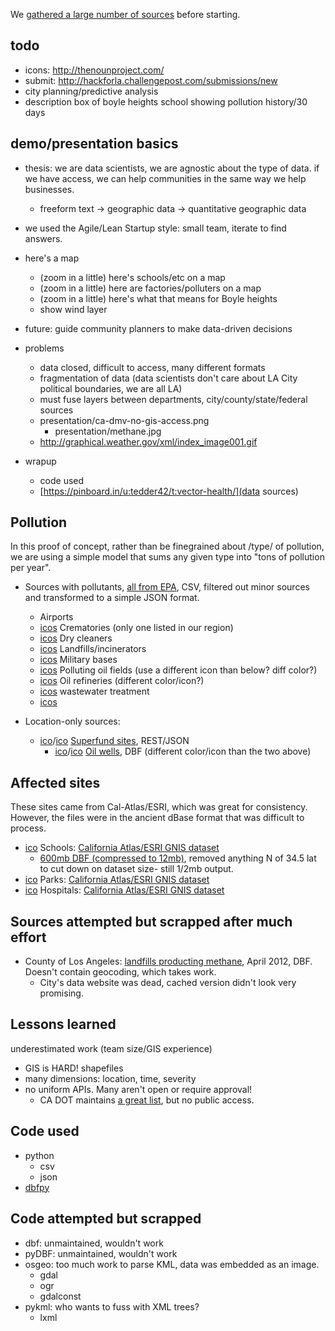 
We [gathered a large number of sources](https://pinboard.in/u:tedder42/t:vector-health/) before starting.

todo
----
* icons: http://thenounproject.com/
* submit: http://hackforla.challengepost.com/submissions/new
* city planning/predictive analysis
* description box of boyle heights school showing pollution history/30 days

demo/presentation basics
------------------------
* thesis: we are data scientists, we are agnostic about the type of data. if we have access, we can help communities in the same way we help businesses.
  * freeform text -> geographic data -> quantitative geographic data
* we used the Agile/Lean Startup style: small team, iterate to find answers.
* here's a map
  * (zoom in a little) here's schools/etc on a map
  * (zoom in a little) here are factories/polluters on a map
  * (zoom in a little) here's what that means for Boyle heights
  * show wind layer
* future: guide community planners to make data-driven decisions

* problems
  * data closed, difficult to access, many different formats
  * fragmentation of data (data scientists don't care about LA City political boundaries, we are all LA)
  * must fuse layers between departments, city/county/state/federal sources
  * presentation/ca-dmv-no-gis-access.png
	* presentation/methane.jpg
  * http://graphical.weather.gov/xml/index_image001.gif

* wrapup
  * code used
  * [https://pinboard.in/u:tedder42/t:vector-health/](data sources)


Pollution
---------
In this proof of concept, rather than be finegrained about /type/ of pollution, we are using a simple model that sums any given type into "tons of pollution per year".

* Sources with pollutants, [all from EPA](http://www.epa.gov/air/emissions/where.htm), CSV, filtered out minor sources and transformed to a simple JSON format.
  * Airports
  * [icos](http://thenounproject.com/tag/death/) Crematories (only one listed in our region)
  * [icos](http://thenounproject.com/tag/dry-cleaning/) Dry cleaners
  * [icos](http://thenounproject.com/tag/trash-can/) Landfills/incinerators
  * [icos](http://thenounproject.com/tag/military/) Military bases
  * [icos](http://thenounproject.com/tag/oil/) Polluting oil fields (use a different icon than below? diff color?)
  * [icos](http://thenounproject.com/tag/oil/) Oil refineries (different color/icon?)
  * [icos](http://thenounproject.com/noun/toilet/#icon-No3121) wastewater treatment
  * [icos]()

* Location-only sources:
  * [ico](http://thenounproject.com/noun/poison/#icon-No3044)/[ico](http://thenounproject.com/noun/oil/#icon-No4175) [Superfund sites](http://ofmpub.epa.gov/enviro/frs_rest_services.get_facilities?program_output=yes&output=JSON&search_radius=5&latitude83=34.03&longitude83=-118.2&pgm_sys_acrnm=CERCLIS), REST/JSON
	* [ico](http://thenounproject.com/noun/oil/#icon-No8497)/[ico](http://thenounproject.com/noun/oil/#icon-No8497) [Oil wells](http://www.conservation.ca.gov/dog/maps/Pages/GISMapping2.aspx), DBF (different color/icon than the two above)




Affected sites
--------------
These sites came from Cal-Atlas/ESRI, which was great for consistency. However, the files were in the ancient dBase format that was difficult to process.

* [ico](http://thenounproject.com/noun/school/#icon-No2455) Schools: [California Atlas/ESRI GNIS dataset](https://projects.atlas.ca.gov/frs/?group_id=277&release_id=8978)
  * [600mb DBF (compressed to 12mb)](sourcer/School.dbf.gz), removed anything N of 34.5 lat to cut down on dataset size- still 1/2mb output.
* [ico](http://thenounproject.com/noun/park/#icon-No13648) Parks: [California Atlas/ESRI GNIS dataset](https://projects.atlas.ca.gov/frs/?group_id=277&release_id=8973)
* [ico](http://thenounproject.com/noun/first-aid/#icon-No11450) Hospitals: [California Atlas/ESRI GNIS dataset](https://projects.atlas.ca.gov/frs/?group_id=277&release_id=8954)


Sources attempted but scrapped after much effort
------------------------------------------------
* County of Los Angeles: [landfills producting methane](http://dpw.lacounty.gov/general/spatiallibrary/metadata.cfm?path=MethaneProducingLandfills.htm&zip=Methane_Producing_Landfills.zip), April 2012, DBF. Doesn't contain geocoding, which takes work.
  * City's data website was dead, cached version didn't look very promising.

Lessons learned
---------------
underestimated work (team size/GIS experience)
* GIS is HARD! shapefiles
* many dimensions: location, time, severity
* no uniform APIs. Many aren't open or require approval!
  * CA DOT maintains [a great list](http://www.dot.ca.gov/hq/tsip/gis/datalibrary/gisdatalibrary.html), but no public access.



Code used
---------
* python
  * csv
  * json
* [dbfpy](http://dbfpy.sourceforge.net/)

Code attempted but scrapped
---------------------------
* dbf: unmaintained, wouldn't work
* pyDBF: unmaintained, wouldn't work
* osgeo: too much work to parse KML, data was embedded as an image.
  * gdal
  * ogr
  * gdalconst
* pykml: who wants to fuss with XML trees?
  * lxml


